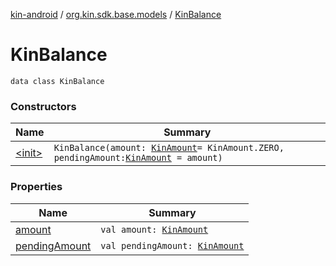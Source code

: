 [kin-android](../../index.md) / [org.kin.sdk.base.models](../index.md) / [KinBalance](./index.md)

# KinBalance

`data class KinBalance`

### Constructors

| Name | Summary |
|---|---|
| [&lt;init&gt;](-init-.md) | `KinBalance(amount: `[`KinAmount`](../-kin-amount/index.md)` = KinAmount.ZERO, pendingAmount: `[`KinAmount`](../-kin-amount/index.md)` = amount)` |

### Properties

| Name | Summary |
|---|---|
| [amount](amount.md) | `val amount: `[`KinAmount`](../-kin-amount/index.md) |
| [pendingAmount](pending-amount.md) | `val pendingAmount: `[`KinAmount`](../-kin-amount/index.md) |
